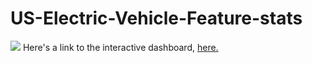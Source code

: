 # US-Electric-Vehicle-Feature-stats
![](https://github.com/michael-ome/US-Electric-Vehicle-Feature-stats/blob/main/Electric%20Vehicle%20Dashboard.png)
Here's a link to the interactive dashboard, [here.](https://public.tableau.com/app/profile/michael.omelazu/vizzes)
